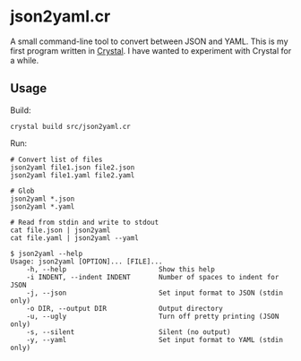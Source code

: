# json2yaml.cr

A small command-line tool to convert between JSON and YAML. This is my first
program written in [Crystal]. I have wanted to experiment with Crystal for a
while.

## Usage

Build:

```shell
crystal build src/json2yaml.cr
```

Run:

```shell
# Convert list of files
json2yaml file1.json file2.json
json2yaml file1.yaml file2.yaml

# Glob
json2yaml *.json
json2yaml *.yaml

# Read from stdin and write to stdout
cat file.json | json2yaml
cat file.yaml | json2yaml --yaml
```

```
$ json2yaml --help
Usage: json2yaml [OPTION]... [FILE]...
    -h, --help                       Show this help
    -i INDENT, --indent INDENT       Number of spaces to indent for JSON
    -j, --json                       Set input format to JSON (stdin only)
    -o DIR, --output DIR             Output directory
    -u, --ugly                       Turn off pretty printing (JSON only)
    -s, --silent                     Silent (no output)
    -y, --yaml                       Set input format to YAML (stdin only)
```


[Crystal]: https://crystal-lang.org/
